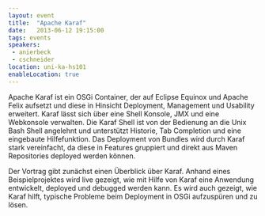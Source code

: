 ```yaml
---
layout: event
title:  "Apache Karaf"
date:   2013-06-12 19:15:00
tags: events
speakers:
 - anierbeck
 - cschneider
location: uni-ka-hs101
enableLocation: true
---
```


Apache Karaf ist ein OSGi Container, der auf Eclipse Equinox und Apache Felix aufsetzt und diese in Hinsicht Deployment, Management und Usability erweitert. Karaf lässt sich über eine Shell Konsole, JMX und eine Webkonsole verwalten. Die Karaf Shell ist von der Bedienung an die Unix Bash Shell angelehnt und unterstützt Historie, Tab Completion und eine eingebaute Hilfefunktion. Das Deployment von Bundles wird durch Karaf stark vereinfacht, da diese in Features gruppiert und direkt aus Maven Repositories deployed werden können.

Der Vortrag gibt zunächst einen Überblick über Karaf. Anhand eines Beispielprojektes wird live gezeigt, wie mit Hilfe von Karaf eine Anwendung entwickelt, deployed und debugged werden kann. Es wird auch gezeigt, wie Karaf hilft, typische Probleme beim Deployment in OSGi aufzuspüren und zu lösen.
